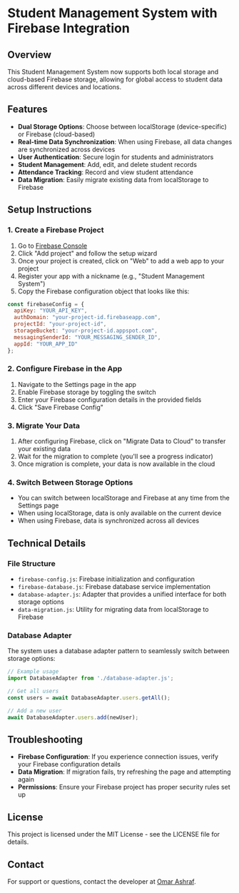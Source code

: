# Student Management System with Firebase Integration

## Overview
This Student Management System now supports both local storage and cloud-based Firebase storage, allowing for global access to student data across different devices and locations.

## Features
- **Dual Storage Options**: Choose between localStorage (device-specific) or Firebase (cloud-based)
- **Real-time Data Synchronization**: When using Firebase, all data changes are synchronized across devices
- **User Authentication**: Secure login for students and administrators
- **Student Management**: Add, edit, and delete student records
- **Attendance Tracking**: Record and view student attendance
- **Data Migration**: Easily migrate existing data from localStorage to Firebase

## Setup Instructions

### 1. Create a Firebase Project
1. Go to [Firebase Console](https://console.firebase.google.com/)
2. Click "Add project" and follow the setup wizard
3. Once your project is created, click on "Web" to add a web app to your project
4. Register your app with a nickname (e.g., "Student Management System")
5. Copy the Firebase configuration object that looks like this:
```javascript
const firebaseConfig = {
  apiKey: "YOUR_API_KEY",
  authDomain: "your-project-id.firebaseapp.com",
  projectId: "your-project-id",
  storageBucket: "your-project-id.appspot.com",
  messagingSenderId: "YOUR_MESSAGING_SENDER_ID",
  appId: "YOUR_APP_ID"
};
```

### 2. Configure Firebase in the App
1. Navigate to the Settings page in the app
2. Enable Firebase storage by toggling the switch
3. Enter your Firebase configuration details in the provided fields
4. Click "Save Firebase Config"

### 3. Migrate Your Data
1. After configuring Firebase, click on "Migrate Data to Cloud" to transfer your existing data
2. Wait for the migration to complete (you'll see a progress indicator)
3. Once migration is complete, your data is now available in the cloud

### 4. Switch Between Storage Options
- You can switch between localStorage and Firebase at any time from the Settings page
- When using localStorage, data is only available on the current device
- When using Firebase, data is synchronized across all devices

## Technical Details

### File Structure
- `firebase-config.js`: Firebase initialization and configuration
- `firebase-database.js`: Firebase database service implementation
- `database-adapter.js`: Adapter that provides a unified interface for both storage options
- `data-migration.js`: Utility for migrating data from localStorage to Firebase

### Database Adapter
The system uses a database adapter pattern to seamlessly switch between storage options:
```javascript
// Example usage
import DatabaseAdapter from './database-adapter.js';

// Get all users
const users = await DatabaseAdapter.users.getAll();

// Add a new user
await DatabaseAdapter.users.add(newUser);
```

## Troubleshooting
- **Firebase Configuration**: If you experience connection issues, verify your Firebase configuration details
- **Data Migration**: If migration fails, try refreshing the page and attempting again
- **Permissions**: Ensure your Firebase project has proper security rules set up

## License
This project is licensed under the MIT License - see the LICENSE file for details.

## Contact
For support or questions, contact the developer at [Omar Ashraf](whatsapp://send?phone=+201154688628).
